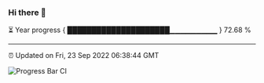 ### Hi there 👋

⏳ Year progress { █████████████████████▁▁▁▁▁▁▁▁▁ } 72.68 %

---

⏰ Updated on Fri, 23 Sep 2022 06:38:44 GMT

![Progress Bar CI](https://github.com/Shyam-Makwana/GitHub-Actions-Demo/workflows/Progress%20Bar%20CI/badge.svg)
